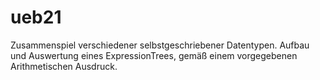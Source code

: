 # ueb21

Zusammenspiel verschiedener selbstgeschriebener Datentypen.
Aufbau und Auswertung eines ExpressionTrees, gemäß einem vorgegebenen Arithmetischen Ausdruck.
